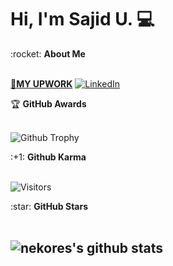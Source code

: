 # Hi, I'm Sajid U. 💻

<summary>:rocket: <b>About Me</b></summary><br/>

<!-- [![Upwork](https://live.staticflickr.com/65535/5117650762_336e322860_o.png)](https://upwork.com/fl/nekores) -->
[🥳<b>MY UPWORK</b>](https://upwork.com/fl/nekores)
[![LinkedIn](https://img.shields.io/badge/linkedin-%230077B5.svg?&style=for-the-badge&logo=linkedin&logoColor=white)](https://linkedin.com/in/nekores)


<summary>&#127942 <b>GitHub Awards</b></summary><br/>

![Github Trophy](https://github-profile-trophy.vercel.app/?username=nekores)

<summary>:+1: <b>Github Karma</b></summary><br/>

![Visitors](https://visitor-badge.laobi.icu/badge?page_id=nekores)

<summary>:star: <b>GitHub Stars</b></summary><br/>

![nekores's github stats](https://github-readme-stats.vercel.app/api?username=nekores&show_icons=true&title_color=fff&icon_color=79ff97&text_color=9f9f9f&bg_color=151515)
---
